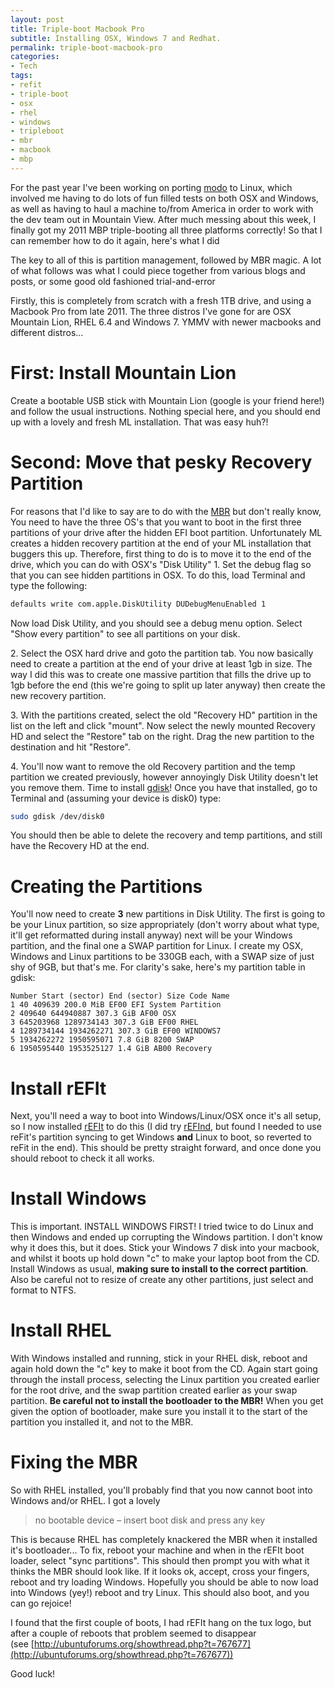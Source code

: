 ```yaml
---
layout: post
title: Triple-boot Macbook Pro
subtitle: Installing OSX, Windows 7 and Redhat.
permalink: triple-boot-macbook-pro
categories:
- Tech
tags:
- refit
- triple-boot
- osx
- rhel
- windows
- tripleboot
- mbr
- macbook
- mbp
---
```

For the past year I've been working on porting [modo](http://www.luxology.com/modo/ "modo") to Linux, which involved me having to do lots of fun filled tests on both OSX and Windows, as well as having to haul a machine to/from America in order to work with the dev team out in Mountain View. After much messing about this week, I finally got my 2011 MBP triple-booting all three platforms correctly! So that I can remember how to do it again, here's what I did

The key to all of this is partition management, followed by MBR magic. A lot of what follows was what I could piece together from various blogs and posts, or some good old fashioned trial-and-error

Firstly, this is completely from scratch with a fresh 1TB drive, and using a Macbook Pro from late 2011\. The three distros I've gone for are OSX Mountain Lion, RHEL 6.4 and Windows 7\. YMMV with newer macbooks and different distros...<a id="more"></a><a id="more-160"></a>

# First: Install Mountain Lion

Create a bootable USB stick with Mountain Lion (google is your friend here!) and follow the usual instructions. Nothing special here, and you should end up with a lovely and fresh ML installation. That was easy huh?!

# Second: Move that pesky Recovery Partition

For reasons that I'd like to say are to do with the [MBR](http://en.wikipedia.org/wiki/Master_boot_record) but don't really know, You need to have the three OS's that you want to boot in the first three partitions of your drive after the hidden EFI boot partition. Unfortunately ML creates a hidden recovery partition at the end of your ML installation that buggers this up. Therefore, first thing to do is to move it to the end of the drive, which you can do with OSX's "Disk Utility"
1\. Set the debug flag so that you can see hidden partitions in OSX. To do this, load Terminal and type the following:

```bash
defaults write com.apple.DiskUtility DUDebugMenuEnabled 1
```

Now load Disk Utility, and you should see a debug menu option. Select "Show every partition" to see all partitions on your disk.

2\. Select the OSX hard drive and goto the partition tab. You now basically need to create a partition at the end of your drive at least 1gb in size. The way I did this was to create one massive partition that fills the drive up to 1gb before the end (this we're going to split up later anyway) then create the new recovery partition.

3\. With the partitions created, select the old "Recovery HD" partition in the list on the left and click "mount". Now select the newly mounted Recovery HD and select the "Restore" tab on the right. Drag the new partition to the destination and hit "Restore".

4\. You'll now want to remove the old Recovery partition and the temp partition we created previously, however annoyingly Disk Utility doesn't let you remove them. Time to install [gdisk](http://www.rodsbooks.com/gdisk/)! Once you have that installed, go to Terminal and (assuming your device is disk0) type:

```bash
sudo gdisk /dev/disk0
```

You should then be able to delete the recovery and temp partitions, and still have the Recovery HD at the end.

# Creating the Partitions

You'll now need to create **3** new partitions in Disk Utility. The first is going to be your Linux partition, so size appropriately (don't worry about what type, it'll get reformatted during install anyway) next will be your Windows partition, and the final one a SWAP partition for Linux. I create my OSX, Windows and Linux partitions to be 330GB each, with a SWAP size of just shy of 9GB, but that's me. For clarity's sake, here's my partition table in gdisk:

```
Number Start (sector) End (sector) Size Code Name
1 40 409639 200.0 MiB EF00 EFI System Partition
2 409640 644940887 307.3 GiB AF00 OSX
3 645203968 1289734143 307.3 GiB EF00 RHEL
4 1289734144 1934262271 307.3 GiB EF00 WINDOWS7
5 1934262272 1950595071 7.8 GiB 8200 SWAP
6 1950595440 1953525127 1.4 GiB AB00 Recovery
```

# Install rEFIt

Next, you'll need a way to boot into Windows/Linux/OSX once it's all setup, so I now installed [rEFIt](http://refit.sourceforge.net/) to do this (I did try [rEFInd](http://www.rodsbooks.com/refind/), but found I needed to use reFit's partition syncing to get Windows **and** Linux to boot, so reverted to reFit in the end). This should be pretty straight forward, and once done you should reboot to check it all works.

# Install Windows

This is important. INSTALL WINDOWS FIRST! I tried twice to do Linux and then Windows and ended up corrupting the Windows partition. I don't know why it does this, but it does. Stick your Windows 7 disk into your macbook, and whilst it boots up hold down "c" to make your laptop boot from the CD. Install Windows as usual, **making sure to install to the correct partition**. Also be careful not to resize of create any other partitions, just select and format to NTFS.

# Install RHEL

With Windows installed and running, stick in your RHEL disk, reboot and again hold down the "c" key to make it boot from the CD. Again start going through the install process, selecting the Linux partition you created earlier for the root drive, and the swap partition created earlier as your swap partition. **Be careful not to install the bootloader to the MBR!** When you get given the option of bootloader, make sure you install it to the start of the partition you installed it, and not to the MBR.

# Fixing the MBR

So with RHEL installed, you'll probably find that you now cannot boot into Windows and/or RHEL. I got a lovely

> no bootable device – insert boot disk and press any key

This is because RHEL has completely knackered the MBR when it installed it's bootloader... To fix, reboot your machine and when in the rEFIt boot loader, select "sync partitions". This should then prompt you with what it thinks the MBR should look like. If it looks ok, accept, cross your fingers, reboot and try loading Windows. Hopefully you should be able to now load into Windows (yey!) reboot and try Linux. This should also boot, and you can go rejoice!

I found that the first couple of boots, I had rEFIt hang on the tux logo, but after a couple of reboots that problem seemed to disappear (see [http://ubuntuforums.org/showthread.php?t=767677](http://ubuntuforums.org/showthread.php?t=767677))

Good luck!

